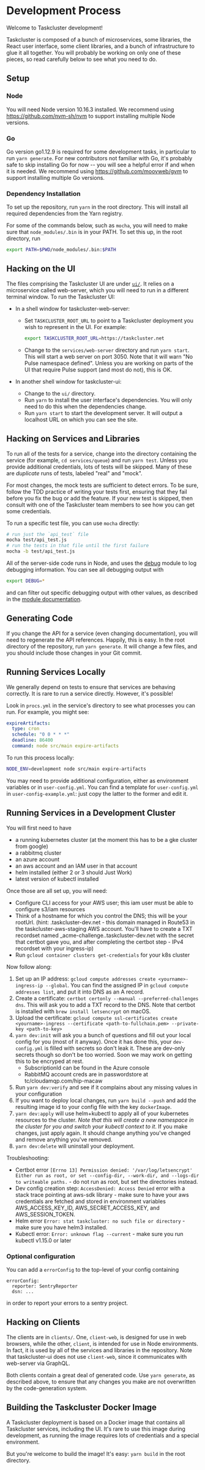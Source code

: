# Development Process

Welcome to Taskcluster development!

Taskcluster is composed of a bunch of microservices, some libraries, the React user interface, some client libraries, and a bunch of infrastructure to glue it all together.
You will probably be working on only one of these pieces, so read carefully below to see what you need to do.

## Setup

### Node

<!-- the next line is automatically edited; do not change -->

You will need Node version 10.16.3 installed.
We recommend using https://github.com/nvm-sh/nvm to support installing multiple Node versions.

### Go

<!-- the next line is automatically edited; do not change -->

Go version go1.12.9 is required for some development tasks, in particular to run `yarn generate`.
For new contributors not familiar with Go, it's probably safe to skip installing Go for now -- you will see a helpful error if and when it is needed.
We recommend using https://github.com/moovweb/gvm to support installing multiple Go versions.

### Dependency Installation

To set up the repository, run `yarn` in the root directory.
This will install all required dependencies from the Yarn registry.

For some of the commands below, such as `mocha`, you will need to make sure that `node_modules/.bin` is in your PATH.
To set this up, in the root directory, run

```sh
export PATH=$PWD/node_modules/.bin:$PATH
```

## Hacking on the UI

The files comprising the Taskcluster UI are under [`ui/`](../ui).
It relies on a microservice called web-server, which you will need to run in a different terminal window.
To run the Taskcluster UI:

- In a shell window for taskcluster-web-server:

  - Set `TASKCLUSTER_ROOT_URL` to point to a Taskcluster deployment you wish to represent in the UI.
    For example:

    ```sh
    export TASKCLUSTER_ROOT_URL=https://taskcluster.net
    ```

  - Change to the `services/web-server` directory and run `yarn start`.
    This will start a web server on port 3050.
    Note that it will warn "No Pulse namespace defined".
    Unless you are working on parts of the UI that require Pulse support (and most do not), this is OK.

- In another shell window for taskcluster-ui:
  - Change to the `ui/` directory.
  - Run `yarn` to install the user interface's dependencies.
    You will only need to do this when the dependencies change.
  - Run `yarn start` to start the development server.
    It will output a localhost URL on which you can see the site.

## Hacking on Services and Libraries

To run all of the tests for a service, change into the directory containing the service (for example, `cd services/queue`) and run `yarn test`.
Unless you provide additional credentials, lots of tests will be skipped.
Many of these are _duplicate_ runs of tests, labeled "real" and "mock".

For most changes, the mock tests are sufficient to detect errors.
To be sure, follow the TDD practice of writing your tests first, ensuring that they fail before you fix the bug or add the feature.
If your new test is skipped, then consult with one of the Taskcluster team members to see how you can get some credentials.

To run a specific test file, you can use `mocha` directly:

```sh
# run just the `api_test` file
mocha test/api_test.js
# run the tests in that file until the first failure
mocha -b test/api_test.js
```

All of the server-side code runs in Node, and uses the [debug](https://yarnpkg.com/en/package/debug) module to log debugging information.
You can see all debugging output with

```sh
export DEBUG=*
```

and can filter out specific debugging output with other values, as described in the [module documentation](https://github.com/visionmedia/debug/blob/master/README.md).

## Generating Code

If you change the API for a service (even changing documentation), you will need to regenerate the API references.
Happily, this is easy.
In the root directory of the repository, run `yarn generate`.
It will change a few files, and you should include those changes in your Git commit.

## Running Services Locally

We generally depend on tests to ensure that services are behaving correctly.
It is rare to run a service directly.
However, it's possible!

Look in `procs.yml` in the service's directory to see what processes you can run.
For example, you might see:

```yaml
expireArtifacts:
  type: cron
  schedule: "0 0 * * *"
  deadline: 86400
  command: node src/main expire-artifacts
```

To run this process locally:

```sh
NODE_ENV=development node src/main expire-artifacts
```

You may need to provide additional configuration, either as environment variables or in `user-config.yml`.
You can find a template for `user-config.yml` in `user-config-example.yml`: just copy the latter to the former and edit it.

## Running Services in a Development Cluster

You will first need to have

- a running kubernetes cluster (at the moment this has to be a gke cluster from google)
- a rabbitmq cluster
- an azure account
- an aws account and an IAM user in that account
- helm installed (either 2 or 3 should Just Work)
- latest version of kubectl installed

Once those are all set up, you will need:

- Configure CLI access for your AWS user; this iam user must be able to configure s3/iam resources
- Think of a hostname for which you control the DNS; this will be your rootUrl. (hint: <yourname>.taskcluster-dev.net - this domain managed in Route53 in the taskcluster-aws-staging AWS account. You'll have to create a TXT recordset named \_acme-challenge.<yourname>.taskcluster-dev.net with the secret that certbot gave you, and after completing the certbot step - IPv4 recordset with your ingress-ip)
- Run `gcloud container clusters get-credentials` for your k8s cluster

Now follow along:

1. Set up an IP address: `gcloud compute addresses create <yourname>-ingress-ip --global`.
   You can find the assigned IP in `gcloud compute addresses list`, and put it into DNS as an A record.
1. Create a certificate: `certbot certonly --manual --preferred-challenges dns`. This will ask you to add a TXT record to the DNS.
   Note that certbot is installed with `brew install letsencrypt` on macOS.
1. Upload the certificate: `gcloud compute ssl-certificates create <yourname>-ingress --certificate <path-to-fullchain.pem> --private-key <path-to-key>`
1. `yarn dev:init` will ask you a bunch of questions and fill out your local
   config for you (most of it anyway). Once it has done this, your
   `dev-config.yml` is filled with secrets so don't leak it. These are dev-only
   secrets though so don't be too worried. Soon we may work on getting this to
   be encryped at rest.
   - SubscriptionId can be found in the Azure console
   - RabbitMQ account creds are in passwordstore at tc/cloudamqp.com/hip-macaw
1. Run `yarn dev:verify` and see if it complains about any missing values in
   your configuration
1. If you want to deploy local changes, run `yarn build --push` and add the
   resulting image id to your config file with the key `dockerImage`.
1. `yarn dev:apply` will use helm+kubectl to apply all of your kubernetes resources
   to the cluster. _Note that this will create a new namespace in the cluster
   for you and switch your kubectl context to it_. If you make changes, just apply
   again. It should change anything you've changed and remove anything you've removed.
1. `yarn dev:delete` will uninstall your deployment.

Troubleshooting:

- Certbot error `[Errno 13] Permission denied: '/var/log/letsencrypt' Either run as root, or set --config-dir, --work-dir, and --logs-dir to writeable paths.` - do not run as root, but set the directories instead.
- Dev config creation step: `AccessDenied: Access Denied` error with a stack trace pointing at aws-sdk library - make sure to have your aws credentials are fetched and stored in environment variables AWS_ACCESS_KEY_ID, AWS_SECRET_ACCESS_KEY, and AWS_SESSION_TOKEN.
- Helm error `Error: stat taskcluster: no such file or directory` - make sure you have helm3 installed.
- Kubectl error: `Error: unknown flag --current` - make sure you run kubectl v1.15.0 or later

### Optional configuration

You can add a `errorConfig` to the top-level of your config containing

```
errorConfig:
  reporter: SentryReporter
  dsn: ...
```

in order to report your errors to a sentry project.

## Hacking on Clients

The clients are in `clients/`.
One, `client-web`, is designed for use in web browsers, while the other, `client`, is intended for use in Node environments.
In fact, it is used by all of the services and libraries in the repository.
Note that taskcluster-ui does not use `client-web`, since it communicates with web-server via GraphQL.

Both clients contain a great deal of generated code.
Use `yarn generate`, as described above, to ensure that any changes you make are not overwritten by the code-generation system.

## Building the Taskcluster Docker Image

A Taskcluster deployment is based on a Docker image that contains all Taskcluster services, including the UI.
It's rare to use this image during development, as running the image requires lots of credentials and a special environment.

But you're welcome to build the image!
It's easy: `yarn build` in the root directory.
